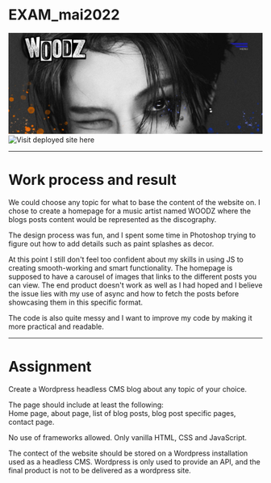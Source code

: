 # EXAM_mai2022

![WOODZ homepage](./media/readme/woodz.jpg "WOODZ homepage")  
![Visit deployed site here](https://woodz.netlify.app "WODDZ homepage")

---

# Work process and result

We could choose any topic for what to base the content of the website on. I chose to create a homepage for a music artist named WOODZ where the blogs posts content would be represented as the discography.

The design process was fun, and I spent some time in Photoshop trying to figure out how to add details such as paint splashes as decor.

At this point I still don't feel too confident about my skills in using JS to creating smooth-working and smart functionality. The homepage is supposed to have a carousel of images that links to the different posts you can view. The end product doesn't work as well as I had hoped and I believe the issue lies with my use of async and how to fetch the posts before showcasing them in this specific format.

The code is also quite messy and I want to improve my code by making it more practical and readable.

---

# Assignment

Create a Wordpress headless CMS blog about any topic of your choice.

The page should include at least the following:  
Home page, about page, list of blog posts, blog post specific pages, contact page.

No use of frameworks allowed. Only vanilla HTML, CSS and JavaScript.

The contect of the website should be stored on a Wordpress installation used as a headless CMS. Wordpress is only used to provide an API, and the final product is not to be delivered as a wordpress site.

<!-- WP
https://momis.world/exam1/wp-admin/edit.php

(POSTS)
https://momis.world/exam1/wp-json/wp/v2/posts

(?PARENT=62)
https://momis.world/exam1/wp-json/wp/v2/media?parent=62 -->

